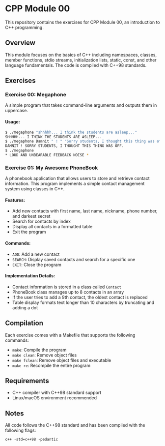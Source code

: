 # CPP Module 00

This repository contains the exercises for CPP Module 00, an introduction to C++ programming.

## Overview

This module focuses on the basics of C++ including namespaces, classes, member functions, stdio streams, initialization lists, static, const, and other language fundamentals. The code is compiled with C++98 standards.

## Exercises

### Exercise 00: Megaphone

A simple program that takes command-line arguments and outputs them in uppercase.

#### Usage:
```bash
$ ./megaphone "shhhhh... I think the students are asleep..."
SHHHHH... I THINK THE STUDENTS ARE ASLEEP...
$ ./megaphone Damnit " ! " "Sorry students, I thought this thing was off."
DAMNIT ! SORRY STUDENTS, I THOUGHT THIS THING WAS OFF.
$ ./megaphone
* LOUD AND UNBEARABLE FEEDBACK NOISE *
```

### Exercise 01: My Awesome PhoneBook

A phonebook application that allows users to store and retrieve contact information. This program implements a simple contact management system using classes in C++.

#### Features:
- Add new contacts with first name, last name, nickname, phone number, and darkest secret
- Search for contacts by index
- Display all contacts in a formatted table
- Exit the program

#### Commands:
- `ADD`: Add a new contact
- `SEARCH`: Display saved contacts and search for a specific one
- `EXIT`: Close the program

#### Implementation Details:
- Contact information is stored in a class called `Contact`
- PhoneBook class manages up to 8 contacts in an array
- If the user tries to add a 9th contact, the oldest contact is replaced
- Table display formats text longer than 10 characters by truncating and adding a dot

## Compilation

Each exercise comes with a Makefile that supports the following commands:
- `make`: Compile the program
- `make clean`: Remove object files
- `make fclean`: Remove object files and executable
- `make re`: Recompile the entire program

## Requirements

- C++ compiler with C++98 standard support
- Linux/macOS environment recommended

## Notes

All code follows the C++98 standard and has been compiled with the following flags:
```
c++ -std=c++98 -pedantic
```
